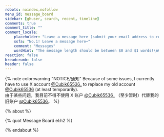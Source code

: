 ```yaml
---
robots: noindex,nofollow
menu_id: message_board
sidebar: [ghuser, search, recent, timeline]
comments: true
comment_title: ""
comment_locale:
    placeholder: "Leave a message here (submit your email address to receive email notifications when someone replies)"
    sofa: "No.1! Leave a message here~"
    comment: "Messages"
    wordHint: "The message length should be between $0 and $1 words!\nCurrent number of words: $2"
reaction: false
breadcrumb: false
header: false
---
```


{% note color:warning "NOTICE/通知" Because of some issues, I currently have to use X account [@Cubik65536_](https://x.com/Cubik65536_) to replace my old account [@Cubik65536](https://x.com/Cubik65536) (at least temporarily).<br/>由于某些问题，我目前不得不使用 X 账户 [@Cubik65536_](https://x.com/Cubik65536_) （至少暂时）代替我的旧账户 [@Cubik65536](https://x.com/Cubik65536)。 %}

{% about %}

{% quot Message Board el:h2 %}

{% endabout %}
